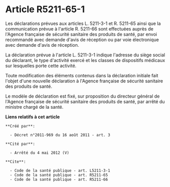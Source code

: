 # Article R5211-65-1

Les déclarations prévues aux articles L. 5211-3-1 et R. 5211-65 ainsi que la communication prévue à l'article R. 5211-66 sont
effectuées auprès de l'Agence française de sécurité sanitaire des produits de santé, par envoi recommandé avec demande d'avis
de réception ou par voie électronique avec demande d'avis de réception. 

La déclaration prévue à l'article L. 5211-3-1 indique l'adresse du siège social du déclarant, le type d'activité exercé et
les classes de dispositifs médicaux sur lesquelles porte cette activité. 

Toute modification des éléments contenus dans la déclaration initiale fait l'objet d'une nouvelle déclaration à l'Agence
française de sécurité sanitaire des produits de santé. 

Le modèle de déclaration est fixé, sur proposition du directeur général de l'Agence française de sécurité sanitaire des
produits de santé, par arrêté du ministre chargé de la santé.

**Liens relatifs à cet article**

	**Créé par**:

	  - Décret n°2011-969 du 16 août 2011 - art. 3

	**Cité par**:

	  - Arrêté du 4 mai 2012 (V)

	**Cite**:

	  - Code de la santé publique - art. L5211-3-1
	  - Code de la santé publique - art. R5211-65
	  - Code de la santé publique - art. R5211-66

